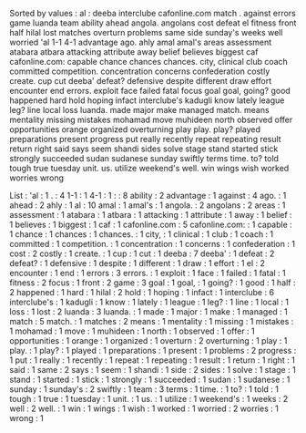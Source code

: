 Sorted by values :
al : deeba interclube cafonline.com match . against errors game luanda team ability ahead angola. angolans cost defeat el fitness front half hilal lost matches overturn problems same side sunday's weeks well worried 'al 1-1 4-1 advantage ago. ahly amal amal's areas assessment atabara atbara attacking attribute away belief believes biggest caf cafonline.com: capable chance chances chances. city, clinical club coach committed competition. concentration concerns confederation costly create. cup cut deeba' defeat? defensive despite different draw effort encounter end errors. exploit face failed fatal focus goal goal, going? good happened hard hold hoping infact interclube's kadugli know lately league leg? line local loss luanda. made major make managed match. means mentality missing mistakes mohamad move muhideen north observed offer opportunities orange organized overturning play play. play? played preparations present progress put really recently repeat repeating result return right said says seem shandi sides solve stage stand started stick strongly succeeded sudan sudanese sunday swiftly terms time. to? told tough true tuesday unit. us. utilize weekend's well. win wings wish worked worries wrong 

List :
'al : 1
. : 4
1-1 : 1
4-1 : 1
: : 8
ability : 2
advantage : 1
against : 4
ago. : 1
ahead : 2
ahly : 1
al : 10
amal : 1
amal's : 1
angola. : 2
angolans : 2
areas : 1
assessment : 1
atabara : 1
atbara : 1
attacking : 1
attribute : 1
away : 1
belief : 1
believes : 1
biggest : 1
caf : 1
cafonline.com : 5
cafonline.com: : 1
capable : 1
chance : 1
chances : 1
chances. : 1
city, : 1
clinical : 1
club : 1
coach : 1
committed : 1
competition. : 1
concentration : 1
concerns : 1
confederation : 1
cost : 2
costly : 1
create. : 1
cup : 1
cut : 1
deeba : 7
deeba' : 1
defeat : 2
defeat? : 1
defensive : 1
despite : 1
different : 1
draw : 1
effort : 1
el : 2
encounter : 1
end : 1
errors : 3
errors. : 1
exploit : 1
face : 1
failed : 1
fatal : 1
fitness : 2
focus : 1
front : 2
game : 3
goal : 1
goal, : 1
going? : 1
good : 1
half : 2
happened : 1
hard : 1
hilal : 2
hold : 1
hoping : 1
infact : 1
interclube : 6
interclube's : 1
kadugli : 1
know : 1
lately : 1
league : 1
leg? : 1
line : 1
local : 1
loss : 1
lost : 2
luanda : 3
luanda. : 1
made : 1
major : 1
make : 1
managed : 1
match : 5
match. : 1
matches : 2
means : 1
mentality : 1
missing : 1
mistakes : 1
mohamad : 1
move : 1
muhideen : 1
north : 1
observed : 1
offer : 1
opportunities : 1
orange : 1
organized : 1
overturn : 2
overturning : 1
play : 1
play. : 1
play? : 1
played : 1
preparations : 1
present : 1
problems : 2
progress : 1
put : 1
really : 1
recently : 1
repeat : 1
repeating : 1
result : 1
return : 1
right : 1
said : 1
same : 2
says : 1
seem : 1
shandi : 1
side : 2
sides : 1
solve : 1
stage : 1
stand : 1
started : 1
stick : 1
strongly : 1
succeeded : 1
sudan : 1
sudanese : 1
sunday : 1
sunday's : 2
swiftly : 1
team : 3
terms : 1
time. : 1
to? : 1
told : 1
tough : 1
true : 1
tuesday : 1
unit. : 1
us. : 1
utilize : 1
weekend's : 1
weeks : 2
well : 2
well. : 1
win : 1
wings : 1
wish : 1
worked : 1
worried : 2
worries : 1
wrong : 1
